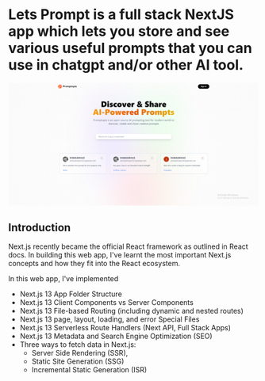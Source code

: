 # Lets Prompt is a full stack NextJS app which lets you store and see various useful prompts that you can use in chatgpt and/or other AI tool.
![lets prompt homepage](public/assets/images/lets-prompt-home.png)

## Introduction
Next.js recently became the official React framework as outlined in React docs. In building this web app, I've learnt the most important Next.js concepts and how they fit into the React ecosystem.
 
In this web app, I've implemented
- Next.js 13 App Folder Structure
- Next.js 13 Client Components vs Server Components
- Next.js 13 File-based Routing (including dynamic and nested routes)
- Next.js 13 page, layout, loading, and error Special Files
- Next.js 13 Serverless Route Handlers (Next API, Full Stack Apps)
- Next.js 13 Metadata and Search Engine Optimization (SEO)
- Three ways to fetch data in Next.js:
   - Server Side Rendering (SSR),
   - Static Site Generation (SSG)
   - Incremental Static Generation (ISR)


